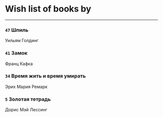 # Wish list of books by 
---

### `47` Шпиль
Уильям Голдинг

### `41` Замок
Франц Кафка

### `34` Время жить и время умирать
Эрих Мария Ремарк

### `5` Золотая тетрадь
Дорис Мэй Лессинг

